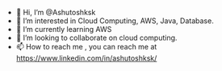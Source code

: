 - 👋 Hi, I’m @Ashutoshksk
- 👀 I’m interested in Cloud Computing, AWS, Java, Database.
- 🌱 I’m currently learning AWS
- 💞️ I’m looking to collaborate on cloud computing.
- 📫 How to reach me , you can reach me at https://www.linkedin.com/in/ashutoshksk/

<!---
Ashutoshksk/Ashutoshksk is a ✨ special ✨ repository because its `README.md` (this file) appears on your GitHub profile.
You can click the Preview link to take a look at your changes.
--->
